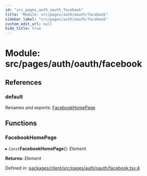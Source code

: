 ```yaml
---
id: "src_pages_auth_oauth_facebook"
title: "Module: src/pages/auth/oauth/facebook"
sidebar_label: "src/pages/auth/oauth/facebook"
custom_edit_url: null
hide_title: true
---
```


# Module: src/pages/auth/oauth/facebook

## References

### default

Renames and exports: [FacebookHomePage](src_pages_auth_oauth_facebook.md#facebookhomepage)

## Functions

### FacebookHomePage

▸ `Const`**FacebookHomePage**(): *Element*

**Returns:** *Element*

Defined in: [packages/client/src/pages/auth/oauth/facebook.tsx:4](https://github.com/xr3ngine/xr3ngine/blob/77d12cea0/packages/client/src/pages/auth/oauth/facebook.tsx#L4)
